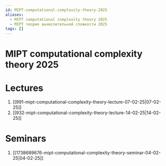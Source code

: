 ```yaml
---
id: MIPT-computational-complexity-theory-2025
aliases:
  - MIPT computational complexity theory 2025
  - MIPT теория вычислительной сложности 2025
tags: []
---
```


# MIPT computational complexity theory 2025
# Lectures
1. [[991-mipt-computational-complexity-theory-lecture-07-02-25|07-02-25]]
2. [[932-mipt-computational-complexity-theory-lecture-14-02-25|14-02-25]]

# Seminars
1. [[1738689676-mipt-computational-complexity-theory-seminar-04-02-25|04-02-25]]

